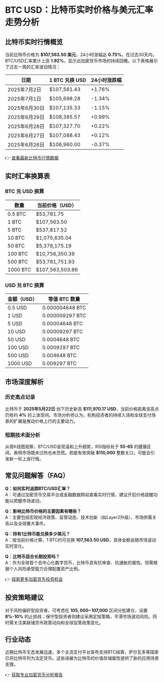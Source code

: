 # BTC USD：比特币实时价格与美元汇率走势分析

## 比特币实时行情概览

当前比特币价格为 **$107,563.50 美元**，24小时涨幅达 **0.75%**。在过去30天内，BTC/USD汇率累计上涨 **1.92%**，显示出加密货币市场的持续回暖。以下表格展示了过去一周的汇率波动情况：

| 日期       | 1 BTC 兑换 USD | 24小时涨跌幅 |
|------------|----------------|--------------|
| 2025年7月2日 | $107,561.43    | +1.76%       |
| 2025年7月1日 | $105,698.28    | -1.34%       |
| 2025年6月30日| $107,135.33    | -1.15%       |
| 2025年6月29日| $108,385.57    | +0.99%       |
| 2025年6月28日| $107,327.70    | +0.22%       |
| 2025年6月27日| $107,088.43    | +0.12%       |
| 2025年6月26日| $106,960.00    | -0.37%       |

👉 [查看最新比特币行情数据](https://bit.ly/okx_welcome)

## 实时汇率换算表

### BTC 兑 USD 换算
| 数量       | 当前价格（USD） |
|------------|------------------|
| 0.5 BTC    | $53,781.75       |
| 1 BTC      | $107,563.50      |
| 5 BTC      | $537,817.52      |
| 10 BTC     | $1,075,635.04    |
| 50 BTC     | $5,378,175.19    |
| 100 BTC    | $10,756,350.39   |
| 500 BTC    | $53,781,751.93   |
| 1000 BTC   | $107,563,503.86  |

### USD 兑 BTC 换算
| 金额（USD） | 等值 BTC 数量   |
|-------------|------------------|
| 0.5 USD     | 0.000004648 BTC  |
| 1 USD       | 0.000009297 BTC  |
| 5 USD       | 0.00004648 BTC   |
| 10 USD      | 0.00009297 BTC   |
| 50 USD      | 0.0004648 BTC    |
| 100 USD     | 0.0009297 BTC    |
| 500 USD     | 0.004648 BTC     |
| 1000 USD    | 0.009297 BTC     |

## 市场深度解析

### 历史高点记录
比特币于 **2025年5月22日** 创下历史新高 **$111,970.17 USD**，当前价格距离该高点仍有约 **4%** 的上涨空间。市场分析师认为，机构投资者的持续入场和全球支付场景的扩展是推动价格上行的主要动力。

### 短期技术面分析
从周K线图观察，BTC/USD呈现温和上升趋势，RSI指标处于 **55-65** 的健康区间，表明市场既未过热也未恐慌。若能有效突破 **$110,000** 整数关口，可能会引发新一轮上涨行情。

## 常见问题解答（FAQ）

**Q：如何实时追踪BTC/USD汇率？**  
A：可通过加密货币交易平台或金融数据网站查看实时行情，建议开启价格提醒功能以把握市场波动。

**Q：影响比特币价格的主要因素有哪些？**  
A：主要包括宏观经济政策、监管动态、技术创新（如Layer2升级）、市场供需关系以及全球重大事件。

**Q：持有1比特币能兑换多少美元？**  
A：按当前价格计算，1 BTC约可兑换 **107,563.50 USD**，具体金额会随市场波动实时变化。

**Q：比特币适合长期投资吗？**  
A：作为全球首个去中心化数字货币，比特币具有抗审查、抗通胀的属性。但需根据个人风险承受能力合理配置资产比例。

👉 [探索更多加密货币投资机会](https://bit.ly/okx_welcome)

## 投资策略建议

对于风险偏好型投资者，可考虑在 **$105,000-$107,000** 区间分批建仓，设置 **8%-10%** 的止损线；保守型投资者则建议采用定投策略，平滑市场波动风险。同时需关注美联储货币政策动向和全球监管政策变化。

## 行业动态

近期比特币生态发展迅速，多个主流支付平台宣布支持BTC结算，萨尔瓦多等国家已将比特币列为法定货币。这些进展为比特币的价值存储属性提供了新的应用场景支撑。

👉 [获取专业加密货币分析报告](https://bit.ly/okx_welcome)